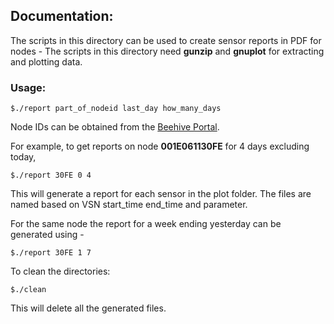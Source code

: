 ## Documentation:

The scripts in this directory can be used to create sensor reports in PDF for nodes - 
The scripts in this directory need **gunzip** and **gnuplot** for extracting and plotting data. 

### Usage: 

`$./report part_of_nodeid last_day how_many_days`

Node IDs can be obtained from the [Beehive Portal](http://beehive1.mcs.anl.gov/).

For example, to get reports on node **001E061130FE** for 4 days excluding today, 

`$./report 30FE 0 4`

This will generate a report for each sensor in the plot folder. The files are named 
based on VSN start_time end_time and parameter. 

For the same node the report for a week ending yesterday can be generated using - 

`$./report 30FE 1 7`

To clean the directories: 

`$./clean`

This will delete all the generated files. 

